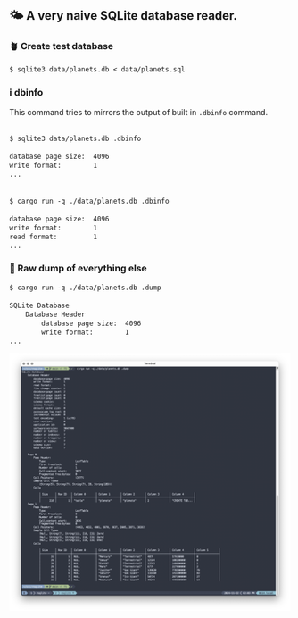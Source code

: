 ## 🌤️ A very naive SQLite database reader.


### 🪴 Create test database

```
$ sqlite3 data/planets.db < data/planets.sql
```

### ℹ️ dbinfo

This command tries to mirrors the output of built in `.dbinfo` command.

```

$ sqlite3 data/planets.db .dbinfo

database page size:  4096
write format:        1
...


$ cargo run -q ./data/planets.db .dbinfo

database page size:  4096
write format:        1
read format:         1
...

```

### 🐘 Raw dump of everything else



```
$ cargo run -q ./data/planets.db .dump

SQLite Database
    Database Header
        database page size:  4096
        write format:        1
...
```


![Screenshot of data dump](screenshot.png)
